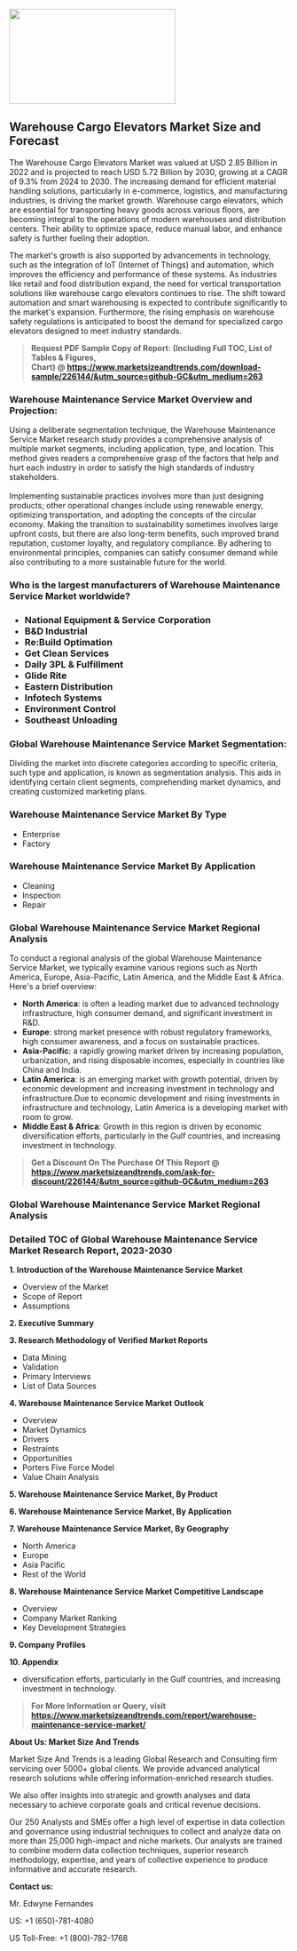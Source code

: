<p><img class="alignnone size-medium wp-image-20088" src="https://ffe5etoiles.com/wp-content/uploads/2024/12/MST1-300x171.png" alt="" width="300" height="171" /></p><h2>Warehouse Cargo Elevators Market Size and Forecast</h2><p>The Warehouse Cargo Elevators Market was valued at USD 2.85 Billion in 2022 and is projected to reach USD 5.72 Billion by 2030, growing at a CAGR of 9.3% from 2024 to 2030. The increasing demand for efficient material handling solutions, particularly in e-commerce, logistics, and manufacturing industries, is driving the market growth. Warehouse cargo elevators, which are essential for transporting heavy goods across various floors, are becoming integral to the operations of modern warehouses and distribution centers. Their ability to optimize space, reduce manual labor, and enhance safety is further fueling their adoption.</p><p>The market's growth is also supported by advancements in technology, such as the integration of IoT (Internet of Things) and automation, which improves the efficiency and performance of these systems. As industries like retail and food distribution expand, the need for vertical transportation solutions like warehouse cargo elevators continues to rise. The shift toward automation and smart warehousing is expected to contribute significantly to the market's expansion. Furthermore, the rising emphasis on warehouse safety regulations is anticipated to boost the demand for specialized cargo elevators designed to meet industry standards.</p></p><blockquote id="" class=""><strong>Request PDF Sample Copy of Report: (Including Full TOC, List of Tables &amp; Figures, Chart)&nbsp;@&nbsp;<strong><a href="https://www.marketsizeandtrends.com/download-sample/226144/&utm_source=github-GC&utm_medium=263" target="_blank">https://www.marketsizeandtrends.com/download-sample/226144/&utm_source=github-GC&utm_medium=263</a></strong></strong></blockquote><h3 id="" class="">Warehouse Maintenance Service Market&nbsp;Overview and Projection:</h3><p id="" class="">Using a deliberate segmentation technique, the Warehouse Maintenance Service Market research study provides a comprehensive analysis of multiple market segments, including application, type, and location. This method gives readers a comprehensive grasp of the factors that help and hurt each industry in order to satisfy the high standards of industry stakeholders. <br /> <br />Implementing sustainable practices involves more than just designing products; other operational changes include using renewable energy, optimizing transportation, and adopting the concepts of the circular economy. Making the transition to sustainability sometimes involves large upfront costs, but there are also long-term benefits, such improved brand reputation, customer loyalty, and regulatory compliance. By adhering to environmental principles, companies can satisfy consumer demand while also contributing to a more sustainable future for the world.</p><h3 id="" class="">Who is the largest manufacturers of&nbsp;Warehouse Maintenance Service Market worldwide?</h3><h3 class=""><p><ul><li>National Equipment & Service Corporation </li><li> B&D Industrial </li><li> Re:Build Optimation </li><li> Get Clean Services </li><li> Daily 3PL & Fulfillment </li><li> Glide Rite </li><li> Eastern Distribution </li><li> Infotech Systems </li><li> Environment Control </li><li> Southeast Unloading</li></ul></p></h3><h3 id="" class="">Global&nbsp;Warehouse Maintenance Service Market Segmentation:</h3><p id="" class="">Dividing the market into discrete categories according to specific criteria, such type and application, is known as segmentation analysis. This aids in identifying certain client segments, comprehending market dynamics, and creating customized marketing plans.</p><h3 id="" class="">Warehouse Maintenance Service Market&nbsp;By Type</h3><p><p><ul><li>Enterprise</li><li> Factory</p></li></ul></p></p><h3 id="" class="">Warehouse Maintenance Service Market&nbsp;By Application</h3><p class=""><p><ul><li>Cleaning</li><li> Inspection</li><li> Repair</li></ul></p></p><h3 id="" class="">Global Warehouse Maintenance Service Market Regional Analysis</h3><p id="" class="">To conduct a regional analysis of the global Warehouse Maintenance Service Market, we typically examine various regions such as North America, Europe, Asia-Pacific, Latin America, and the Middle East &amp; Africa. Here's a brief overview:</p><ul><li><strong>North America</strong>: is often a leading market due to advanced technology infrastructure, high consumer demand, and significant investment in R&amp;D.</li><li><strong>Europe</strong>: strong market presence with robust regulatory frameworks, high consumer awareness, and a focus on sustainable practices.</li><li><strong>Asia-Pacific</strong>: a rapidly growing market driven by increasing population, urbanization, and rising disposable incomes, especially in countries like China and India.</li><li><strong>Latin America</strong>: is an emerging market with growth potential, driven by economic development and increasing investment in technology and infrastructure.Due to economic development and rising investments in infrastructure and technology, Latin America is a developing market with room to grow.</li><li><strong>Middle East &amp; Africa</strong>: Growth in this region is driven by economic diversification efforts, particularly in the Gulf countries, and increasing investment in technology.</li></ul><blockquote id="" class=""><strong>Get a Discount On The Purchase Of This Report @ <strong><a href="https://www.marketsizeandtrends.com/ask-for-discount/226144/&utm_source=github-GC&utm_medium=263" target="_blank">https://www.marketsizeandtrends.com/ask-for-discount/226144/&utm_source=github-GC&utm_medium=263</a></strong></strong></blockquote><h3 id="" class="">Global Warehouse Maintenance Service Market Regional Analysis</h3><h3 id="" class="">Detailed TOC of Global Warehouse Maintenance Service Market Research Report, 2023-2030</h3><p id="" class=""><strong>1. Introduction of the Warehouse Maintenance Service Market</strong></p><ul><li>Overview of the Market</li><li>Scope of Report</li><li>Assumptions</li></ul><p id="" class=""><strong>2. Executive Summary</strong></p><p id="" class=""><strong>3. Research Methodology of Verified Market Reports</strong></p><ul><li>Data Mining</li><li>Validation</li><li>Primary Interviews</li><li>List of Data Sources</li></ul><p id="" class=""><strong>4. Warehouse Maintenance Service Market Outlook</strong></p><ul><li>Overview</li><li>Market Dynamics</li><li>Drivers</li><li>Restraints</li><li>Opportunities</li><li>Porters Five Force Model</li><li>Value Chain Analysis</li></ul><p id="" class=""><strong>5. Warehouse Maintenance Service Market, By Product</strong></p><p id="" class=""><strong>6. Warehouse Maintenance Service Market, By Application</strong></p><p id="" class=""><strong>7. Warehouse Maintenance Service Market, By Geography</strong></p><ul><li>North America</li><li>Europe</li><li>Asia Pacific</li><li>Rest of the World</li></ul><p id="" class=""><strong>8. Warehouse Maintenance Service Market Competitive Landscape</strong></p><ul><li>Overview</li><li>Company Market Ranking</li><li>Key Development Strategies</li></ul><p id="" class=""><strong>9. Company Profiles</strong></p><p id="" class=""><strong>10. Appendix</strong></p><ul><li>diversification efforts, particularly in the Gulf countries, and increasing investment in technology.</li></ul><blockquote id="" class=""><strong>For More Information or Query, visit <strong><strong><a href="https://www.marketsizeandtrends.com/report/warehouse-maintenance-service-market/" target="_blank">https://www.marketsizeandtrends.com/report/warehouse-maintenance-service-market/</a></strong></strong></strong></blockquote><p id="" class=""><strong>About Us: Market Size And Trends</strong></p><p id="" class="">Market Size And Trends is a leading Global Research and Consulting firm servicing over 5000+ global clients. We provide advanced analytical research solutions while offering information-enriched research studies.</p><p id="" class="">We also offer insights into strategic and growth analyses and data necessary to achieve corporate goals and critical revenue decisions.</p><p id="" class="">Our 250 Analysts and SMEs offer a high level of expertise in data collection and governance using industrial techniques to collect and analyze data on more than 25,000 high-impact and niche markets. Our analysts are trained to combine modern data collection techniques, superior research methodology, expertise, and years of collective experience to produce informative and accurate research.</p><p id="" class=""><strong>Contact us:</strong></p><p id="" class="">Mr. Edwyne Fernandes</p><p id="" class="">US: +1 (650)-781-4080</p><p id="" class="">US Toll-Free: +1 (800)-782-1768</p>
